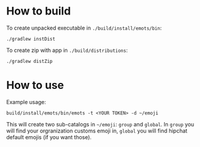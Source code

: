 How to build
============

To create unpacked executable in `./build/install/emots/bin`:

```
./gradlew instDist
```

To create zip with app in `./build/distributions`:

```
./gradlew distZip
```

How to use
===========

Example usage:

```
build/install/emots/bin/emots -t <YOUR TOKEN> -d ~/emoji
```

This will create two sub-catalogs in `~/emoji`: `group`
and `global`. In `group` you will find your orgranization
customs emoji in, `global` you will find hipchat
default emojis (if you want those).
